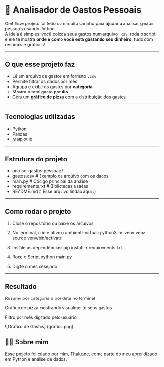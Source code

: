 # 🧾 Analisador de Gastos Pessoais

Oie! 
Esse projeto foi feito com muito carinho para ajudar a analisar gastos pessoais usando Python.  
A ideia é simples: você coloca seus gastos num arquivo `.csv`, roda o script e ele te mostra **onde e como você está gastando seu dinheiro**, tudo com resumos e gráficos!

---

## O que esse projeto faz

- Lê um arquivo de gastos em formato `.csv`
- Permite filtrar os dados por mês
- Agrupa e exibe os gastos por **categoria**
- Mostra o total gasto por **dia**
- Gera um **gráfico de pizza** com a distribuição dos gastos

---

## Tecnologias utilizadas

- Python
- Pandas
- Matplotlib

---

## Estrutura do projeto
- analise-gastos-pessoais/
- gastos.csv # Exemplo de arquivo com os dados
- main.py # Código principal da análise
- requirements.txt # Bibliotecas usadas
- README.md # Esse arquivo lindão aqui :)


---

## Como rodar o projeto

1. Clone o repositório ou baixe os arquivos
2. No terminal, crie e ative o ambiente virtual:
python3 -m venv venv
source venv/bin/activate

3. Instale as dependências:
pip install -r requirements.txt
4. Rode o Script
python main.py
5. Digite o mês desejado

---

## Resultado

Resumo por categoria e por data no terminal

Gráfico de pizza mostrando visualmente seus gastos

Filtro por mês digitado pelo usuário

![Gráfico de Gastos] (gráfico.png)

## 💁‍♀️  Sobre mim
Esse projeto foi criado por mim, Thaluane, como parte do meu aprendizado em Python e análise de dados.